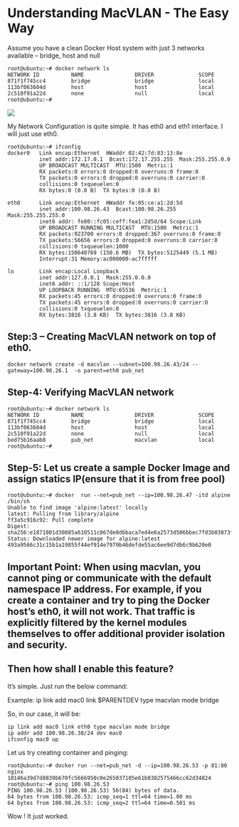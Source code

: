 # Understanding MacVLAN - The Easy Way

Assume you have a clean Docker Host system with just 3 networks available – bridge, host and null

```
root@ubuntu:~# docker network ls
NETWORK ID          NAME                DRIVER              SCOPE
871f1f745cc4        bridge              bridge              local
113bf063604d        host                host                local
2c510f91a22d        none                null                local
root@ubuntu:~#
```

<a href="https://asciinema.org/a/188971" target="_blank"><img src="https://asciinema.org/a/188971" /></a>

My Network Configuration is quite simple. It has eth0 and eth1 interface. I will just use eth0.

```
root@ubuntu:~# ifconfig
docker0   Link encap:Ethernet  HWaddr 02:42:7d:83:13:8e
          inet addr:172.17.0.1  Bcast:172.17.255.255  Mask:255.255.0.0
          UP BROADCAST MULTICAST  MTU:1500  Metric:1
          RX packets:0 errors:0 dropped:0 overruns:0 frame:0
          TX packets:0 errors:0 dropped:0 overruns:0 carrier:0
          collisions:0 txqueuelen:0
          RX bytes:0 (0.0 B)  TX bytes:0 (0.0 B)

eth0      Link encap:Ethernet  HWaddr fe:05:ce:a1:2d:5d
          inet addr:100.98.26.43  Bcast:100.98.26.255  Mask:255.255.255.0
          inet6 addr: fe80::fc05:ceff:fea1:2d5d/64 Scope:Link
          UP BROADCAST RUNNING MULTICAST  MTU:1500  Metric:1
          RX packets:923700 errors:0 dropped:367 overruns:0 frame:0
          TX packets:56656 errors:0 dropped:0 overruns:0 carrier:0
          collisions:0 txqueuelen:1000
          RX bytes:150640769 (150.6 MB)  TX bytes:5125449 (5.1 MB)
          Interrupt:31 Memory:ac000000-ac7fffff

lo        Link encap:Local Loopback
          inet addr:127.0.0.1  Mask:255.0.0.0
          inet6 addr: ::1/128 Scope:Host
          UP LOOPBACK RUNNING  MTU:65536  Metric:1
          RX packets:45 errors:0 dropped:0 overruns:0 frame:0
          TX packets:45 errors:0 dropped:0 overruns:0 carrier:0
          collisions:0 txqueuelen:0
          RX bytes:3816 (3.8 KB)  TX bytes:3816 (3.8 KB)
```

## Step:3 – Creating MacVLAN network on top of eth0.

```
docker network create -d macvlan --subnet=100.98.26.43/24 --gateway=100.98.26.1  -o parent=eth0 pub_net
```

## Step-4: Verifying MacVLAN network

```
root@ubuntu:~# docker network ls
NETWORK ID          NAME                DRIVER              SCOPE
871f1f745cc4        bridge              bridge              local
113bf063604d        host                host                local
2c510f91a22d        none                null                local
bed75b16aab8        pub_net             macvlan             local
root@ubuntu:~#
```

## Step-5: Let us create a sample Docker Image and assign statics IP(ensure that it is from free pool)

```
root@ubuntu:~# docker  run --net=pub_net --ip=100.98.26.47 -itd alpine /bin/sh
Unable to find image 'alpine:latest' locally
latest: Pulling from library/alpine
ff3a5c916c92: Pull complete
Digest: sha256:e1871801d30885a610511c867de0d6baca7ed4e6a2573d506bbec7fd3b03873f
Status: Downloaded newer image for alpine:latest
493a9566c31c15b1a19855f44ef914e7979b46defde55ac6ee9d7db6c9b620e0
```

## Important Point: When using macvlan, you cannot ping or communicate with the default namespace IP address. For example, if you create a container and try to ping the Docker host’s eth0, it will not work. That traffic is explicitly filtered by the kernel modules themselves to offer additional provider isolation and security.

## Then how shall I enable this feature?

It’s simple. Just run the below command:

Example: ip link add mac0 link $PARENTDEV type macvlan mode bridge

So, in our case, it will be:

```
ip link add mac0 link eth0 type macvlan mode bridge
ip addr add 100.98.26.38/24 dev mac0
ifconfig mac0 up
```



Let us try creating container and pinging:

```
root@ubuntu:~# docker run --net=pub_net -d --ip=100.98.26.53 -p 81:80 nginx
10146a39d7d8839b670fc5666950c0e265037105e61b0382575466cc62d34824
root@ubuntu:~# ping 100.98.26.53
PING 100.98.26.53 (100.98.26.53) 56(84) bytes of data.
64 bytes from 100.98.26.53: icmp_seq=1 ttl=64 time=1.00 ms
64 bytes from 100.98.26.53: icmp_seq=2 ttl=64 time=0.501 ms
```

Wow ! It just worked.
